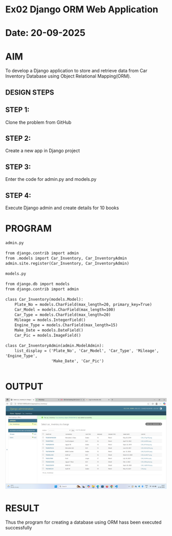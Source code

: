 # Ex02 Django ORM Web Application
# Date: 20-09-2025
# AIM
To develop a Django application to store and retrieve data from Car Inventory Database using Object Relational Mapping(ORM).


## DESIGN STEPS
## STEP 1:
Clone the problem from GitHub

## STEP 2:
Create a new app in Django project

## STEP 3:
Enter the code for admin.py and models.py

## STEP 4:
Execute Django admin and create details for 10 books

# PROGRAM
```
admin.py

from django.contrib import admin
from .models import Car_Inventory, Car_InventoryAdmin
admin.site.register(Car_Inventory, Car_InventoryAdmin)

models.py

from django.db import models
from django.contrib import admin

class Car_Inventory(models.Model):
    Plate_No = models.CharField(max_length=20, primary_key=True)
    Car_Model = models.CharField(max_length=100)
    Car_Type = models.CharField(max_length=20)
    Mileage = models.IntegerField()
    Engine_Type = models.CharField(max_length=15)
    Make_Date = models.DateField()
    Car_Pic = models.ImageField()

class Car_InventoryAdmin(admin.ModelAdmin):
    list_display = ('Plate_No', 'Car_Model', 'Car_Type', 'Mileage', 'Engine_Type',
                    'Make_Date', 'Car_Pic')


```

# OUTPUT
![alt text](<Screenshot 2025-09-20 232728.png>)

# RESULT
Thus the program for creating a database using ORM hass been executed successfully
